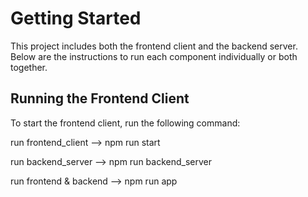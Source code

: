 # Getting Started

This project includes both the frontend client and the backend server. Below are the instructions to run each component individually or both together.

## Running the Frontend Client
To start the frontend client, run the following command:


run frontend_client
  --> npm run start

run backend_server
  --> npm run backend_server


run frontend & backend
  --> npm run app

